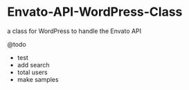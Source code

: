 Envato-API-WordPress-Class
==========================

a class for WordPress to handle the Envato API

@todo
+ test
+ add search
+ total users
+ make samples
